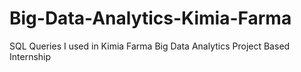 # Big-Data-Analytics-Kimia-Farma
SQL Queries I used in Kimia Farma Big Data Analytics Project Based Internship
